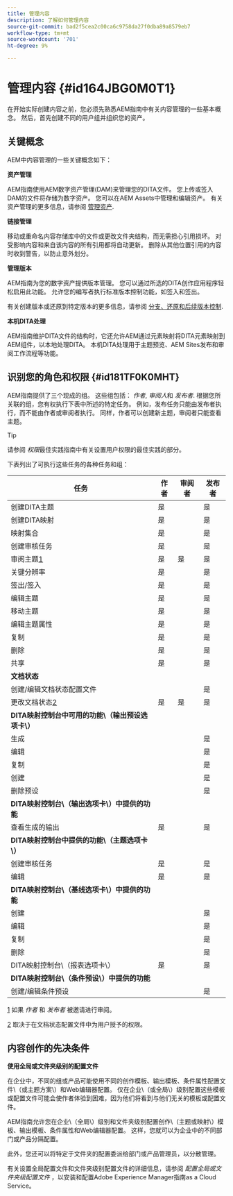 ```yaml
---
title: 管理内容
description: 了解如何管理内容
source-git-commit: bad2f5cea2c00ca6c9758da27f0dba89a8579eb7
workflow-type: tm+mt
source-wordcount: '701'
ht-degree: 9%

---
```



# 管理内容 {#id164JBG0M0T1}

在开始实际创建内容之前，您必须先熟悉AEM指南中有关内容管理的一些基本概念。 然后，首先创建不同的用户组并组织您的资产。

## 关键概念

AEM中内容管理的一些关键概念如下：

**资产管理**

AEM指南使用AEM数字资产管理\(DAM\)来管理您的DITA文件。 您上传或签入DAM的文件将存储为数字资产。 您可以在AEM Assets中管理和编辑资产。 有关资产管理的更多信息，请参阅 [管理资产](https://experienceleague.adobe.com/docs/experience-manager-cloud-service/content/assets/manage/manage-digital-assets.html?lang=en).

**链接管理**

移动或重命名内容存储库中的文件或更改文件夹结构，而无需担心引用损坏。 对受影响内容和来自该内容的所有引用都将自动更新。 删除从其他位置引用的内容时收到警告，以防止意外划分。

**管理版本**

AEM指南为您的数字资产提供版本管理。 您可以通过所选的DITA创作应用程序轻松启用此功能。 允许您的编写者执行标准版本控制功能，如签入和签出。

有关创建版本或还原到特定版本的更多信息，请参阅 [分支、还原和后续版本控制](web-editor-preview-topics.md#id193PG0Y051X).

**本机DITA处理**

AEM指南维护DITA文件的结构时，它还允许AEM通过元素映射将DITA元素映射到AEM组件，以本地处理DITA。 本机DITA处理用于主题预览、AEM Sites发布和审阅工作流程等功能。

## 识别您的角色和权限 {#id181TF0K0MHT}

AEM指南提供了三个现成的组。 这些组包括： *作者*, *审阅人*&#x200B;和 *发布者*. 根据您所关联的组，您有权执行下表中所述的特定任务。 例如，发布任务只能由发布者执行，而不能由作者或审阅者执行。 同样，作者可以创建新主题，审阅者只能查看主题。

>[!TIP]
>
> 请参阅 *权限*&#x200B;最佳实践指南中有关设置用户权限的最佳实践的部分。

下表列出了可执行这些任务的各种任务和组：

| 任务 | 作者 | 审阅者 | 发布者 |
|----|-------|---------|----------|
| 创建DITA主题 | 是 |   | 是 |
| 创建DITA映射 | 是 |   | 是 |
| 映射集合 | 是 |   | 是 |
| 创建审核任务 | 是 |   | 是 |
| 审阅主题[1](#fntarg_1) | 是 | 是 | 是 |
| 关键分辨率 | 是 |   | 是 |
| 签出/签入 | 是 |   | 是 |
| 编辑主题 | 是 |   | 是 |
| 移动主题 | 是 |   | 是 |
| 编辑主题属性 | 是 |   | 是 |
| 复制 | 是 |   | 是 |
| 删除 | 是 |   | 是 |
| 共享 | 是 |   | 是 |
| **文档状态** |
| 创建/编辑文档状态配置文件 |   |   | 是 |
| 更改文档状态[2](#fntarg_2) | 是 | 是 | 是 |
| **DITA映射控制台中可用的功能\（输出预设选项卡\）** |
| 生成 |   |   | 是 |
| 编辑 |   |   | 是 |
| 复制 |   |   | 是 |
| 创建 |   |   | 是 |
| 删除预设 |   |   | 是 |
| **DITA映射控制台\（输出选项卡\）中提供的功能** |
| 查看生成的输出 | 是 |   | 是 |
| **DITA映射控制台中提供的功能\（主题选项卡\）** |
| 创建审核任务 | 是 |   | 是 |
| 编辑 | 是 |   | 是 |
| **DITA映射控制台\（基线选项卡\）中提供的功能** |
| 创建 |   |   | 是 |
| 编辑 |   |   | 是 |
| 复制 |   |   | 是 |
| 删除 |   |   | 是 |
| DITA映射控制台\（报表选项卡\） | 是 |   | 是 |
| **DITA映射控制台\（条件预设\）中提供的功能** |
| 创建/编辑条件预设 |   |   | 是 |

[1](#fnsrc_1) 如果 *作者* 和 *发布者* 被邀请进行审阅。

[2](#fnsrc_2) 取决于在文档状态配置文件中为用户授予的权限。

## 内容创作的先决条件

**使用全局或文件夹级别的配置文件**

在企业中，不同的组或产品可能使用不同的创作模板、输出模板、条件属性配置文件\（或主题方案\）和Web编辑器配置。 仅在企业\（或全局\）级别配置这些模板或配置文件可能会使作者体验到困难，因为他们将看到与他们无关的模板或配置文件。

AEM指南允许您在企业\（全局\）级别和文件夹级别配置创作\（主题或映射\）模板、输出模板、条件属性和Web编辑器配置。 这样，您就可以为企业中的不同部门或产品分隔配置。

此外，您还可以将特定于文件夹的配置委派给部门或产品管理员，以分散管理。

有关设置全局配置文件和文件夹级别配置文件的详细信息，请参阅 *配置全局或文件夹级配置文件* ，以安装和配置Adobe Experience Manager指南as a Cloud Service。





